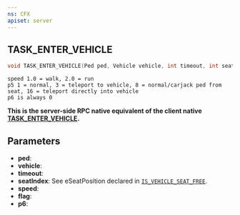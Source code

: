 ```yaml
---
ns: CFX
apiset: server
---
```

## TASK_ENTER_VEHICLE

```c
void TASK_ENTER_VEHICLE(Ped ped, Vehicle vehicle, int timeout, int seatIndex, float speed, int flag, Any p6);
```

```
speed 1.0 = walk, 2.0 = run
p5 1 = normal, 3 = teleport to vehicle, 8 = normal/carjack ped from seat, 16 = teleport directly into vehicle
p6 is always 0
```

**This is the server-side RPC native equivalent of the client native [TASK\_ENTER\_VEHICLE](?_0xC20E50AA46D09CA8).**

## Parameters
* **ped**: 
* **vehicle**: 
* **timeout**: 
* **seatIndex**: See eSeatPosition declared in [`IS_VEHICLE_SEAT_FREE`](#\_0x22AC59A870E6A669).
* **speed**: 
* **flag**: 
* **p6**: 

